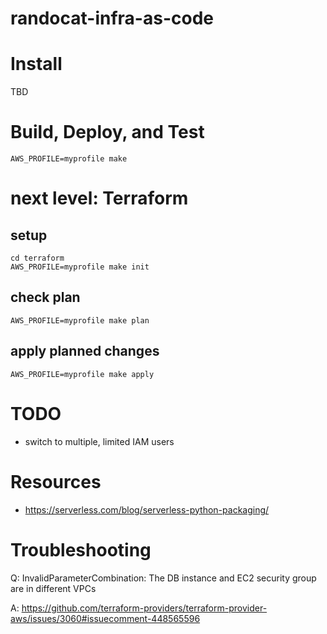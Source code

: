 # randocat-infra-as-code

# Install

TBD

# Build, Deploy, and Test

    AWS_PROFILE=myprofile make

# next level: Terraform

## setup
    cd terraform
    AWS_PROFILE=myprofile make init

## check plan

    AWS_PROFILE=myprofile make plan

## apply planned changes

    AWS_PROFILE=myprofile make apply


# TODO

- switch to multiple, limited IAM users
 
# Resources

* https://serverless.com/blog/serverless-python-packaging/


# Troubleshooting

Q: InvalidParameterCombination: The DB instance and EC2 security group are in different VPCs

A: https://github.com/terraform-providers/terraform-provider-aws/issues/3060#issuecomment-448565596
